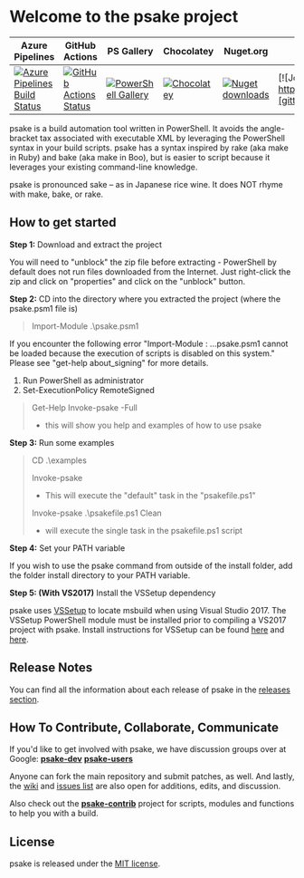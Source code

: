 Welcome to the psake project
=============================

| Azure Pipelines | GitHub Actions | PS Gallery | Chocolatey | Nuget.org | Gitter |
|-----------------|----------------|------------|------------|-----------|--------|
[![Azure Pipelines Build Status][azure-pipeline-badge]][azure-pipeline-build] | [![GitHub Actions Status][github-actions-badge]][github-actions-build] | [![PowerShell Gallery][psgallery-badge]][psgallery] | [![Chocolatey][chocolatey-badge]][chocolatey] | [![Nuget downloads][nuget-downloads]][nuget] | [![Join the chat at https://gitter.im/psake/psake][gitter-badge]][gitter]

psake is a build automation tool written in PowerShell. It avoids the angle-bracket tax associated with executable XML by leveraging the PowerShell syntax in your build scripts.
psake has a syntax inspired by rake (aka make in Ruby) and bake (aka make in Boo), but is easier to script because it leverages your existing command-line knowledge.

psake is pronounced sake – as in Japanese rice wine. It does NOT rhyme with make, bake, or rake.

## How to get started

**Step 1:** Download and extract the project

You will need to "unblock" the zip file before extracting - PowerShell by default does not run files downloaded from the Internet.
Just right-click the zip and click on "properties" and click on the "unblock" button.

**Step 2:** CD into the directory where you extracted the project (where the psake.psm1 file is)

> Import-Module .\psake.psm1

If you encounter the following error "Import-Module : ...psake.psm1 cannot be loaded because the execution of scripts is disabled on this system." Please see "get-help about_signing" for more details.

1. Run PowerShell as administrator
2. Set-ExecutionPolicy RemoteSigned

> Get-Help Invoke-psake -Full
>
> - this will show you help and examples of how to use psake

**Step 3:** Run some examples

> CD .\examples
>
> Invoke-psake
>
> - This will execute the "default" task in the "psakefile.ps1"
>
> Invoke-psake .\psakefile.ps1 Clean
>
> - will execute the single task in the psakefile.ps1 script

**Step 4:** Set your PATH variable

If you wish to use the psake command from outside of the install folder, add the folder install directory to your PATH variable.

**Step 5: (With VS2017)** Install the VSSetup dependency

psake uses [VSSetup](https://blogs.msdn.microsoft.com/heaths/2017/01/25/visual-studio-setup-powershell-module-available/) to locate msbuild when using Visual Studio 2017.  The VSSetup PowerShell module must be installed prior to compiling a VS2017 project with psake.  Install instructions for VSSetup can be found [here](https://github.com/Microsoft/vssetup.powershell#installing) and [here](https://www.powershellgallery.com/packages/VSSetup).

## Release Notes

You can find all the information about each release of psake in the [releases section](https://github.com/psake/psake/releases).

## How To Contribute, Collaborate, Communicate

If you'd like to get involved with psake, we have discussion groups over at Google: **[psake-dev](http://groups.google.com/group/psake-dev)** **[psake-users](http://groups.google.com/group/psake-users)**

Anyone can fork the main repository and submit patches, as well. And lastly, the [wiki](https://psake.readthedocs.io/en/latest/) and [issues list](http://github.com/psake/psake/issues) are also open for additions, edits, and discussion.

Also check out the **[psake-contrib](http://github.com/psake/psake-contrib)** project for scripts, modules and functions to help you with a build.

## License

psake is released under the [MIT license](http://www.opensource.org/licenses/MIT).

[azure-pipeline-badge]: https://dev.azure.com/devblackops/psake/_apis/build/status/psake.psake?branchName=main
[azure-pipeline-build]: https://dev.azure.com/devblackops/psake/_build/latest?definitionId=5&branchName=main
[github-actions-badge]: https://github.com/psake/psake/workflows/CI/badge.svg
[github-actions-build]: https://github.com/psake/psake/actions
[gitter-badge]: https://badges.gitter.im/Join%20Chat.svg
[gitter]: https://gitter.im/psake/psake?utm_source=badge&utm_medium=badge&utm_campaign=pr-badge&utm_content=badge
[psgallery-badge]: https://img.shields.io/powershellgallery/dt/psake.svg
[psgallery]: https://www.powershellgallery.com/packages/psake
[chocolatey-badge]: https://img.shields.io/chocolatey/dt/psake.svg
[chocolatey]: https://chocolatey.org/packages/psake
[nuget-downloads]: https://img.shields.io/nuget/dt/psake.svg
[nuget]: https://www.nuget.org/packages/psake/
